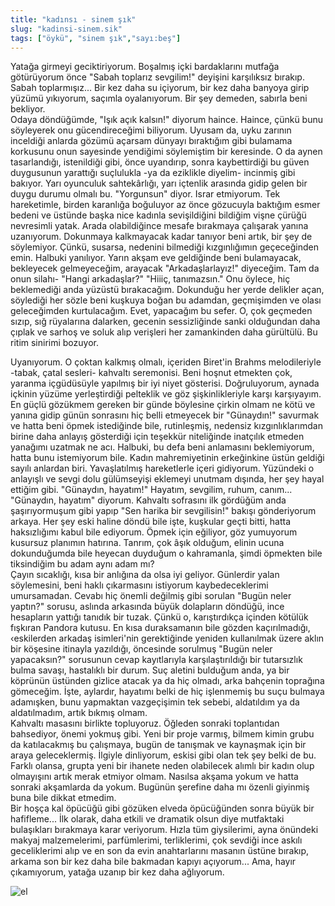 ```yaml
---
title: "kadınsı - sinem şık"
slug: "kadinsi-sinem.sik"
tags: ["öykü", "sinem şık","sayı:beş"]
---
```


Yatağa girmeyi geciktiriyorum. Boşalmış içki bardaklarını mutfağa
götürüyorum önce "Sabah toplarız sevgilim!" deyişini karşılıksız
bırakıp. Sabah toplarmışız... Bir kez daha su içiyorum, bir kez daha
banyoya girip yüzümü yıkıyorum, saçımla oyalanıyorum. Bir şey demeden,
sabırla beni bekliyor.\
Odaya döndüğümde, "Işık açık kalsın!" diyorum haince. Haince, çünkü bunu
söyleyerek onu gücendireceğimi biliyorum. Uyusam da, uyku zarının
inceldiği anlarda gözümü açarsam dünyayı bıraktığım gibi bulamama
korkusunu onun sayesinde yendiğimi söylemiştim bir keresinde. O da aynen
tasarlandığı, istenildiği gibi, önce uyandırıp, sonra kaybettirdiği bu
güven duygusunun yarattığı suçlulukla -ya da eziklikle diyelim- incinmiş
gibi bakıyor. Yarı oyunculuk sahtekârlığı, yarı içtenlik arasında gidip
gelen bir duygu durumu olmalı bu. "Yorgunsun" diyor. Israr etmiyorum.
Tek hareketimle, birden karanlığa boğuluyor az önce gözucuyla baktığım
esmer bedeni ve üstünde başka nice kadınla sevişildiğini bildiğim vişne
çürüğü nevresimli yatak. Arada olabildiğince mesafe bırakmaya çalışarak
yanına uzanıyorum. Dokunmaya kalkmayacak kadar tanıyor beni artık, bir
şey de söylemiyor. Çünkü, susarsa, nedenini bilmediği kızgınlığımın
geçeceğinden emin. Halbuki yanılıyor. Yarın akşam eve geldiğinde beni
bulamayacak, bekleyecek gelmeyeceğim, arayacak "Arkadaşlarlayız!"
diyeceğim. Tam da onun silahı- "Hangi arkadaşlar?" "Hiiiç, tanımazsın."
Onu öylece, hiç beklemediği anda yüzüstü bırakacağım. Dokunduğu her
yerde delikler açan, söylediği her sözle beni kuşkuya boğan bu adamdan,
geçmişimden ve olası geleceğimden kurtulacağım. Evet, yapacağım bu
sefer. O, çok geçmeden sızıp, sığ rüyalarına dalarken, gecenin
sessizliğinde sanki olduğundan daha çıplak ve sarhoş ve soluk alıp
verişleri her zamankinden daha gürültülü. Bu ritim sinirimi bozuyor.

Uyanıyorum. O çoktan kalkmış olmalı, içeriden Biret'in Brahms
melodileriyle -tabak, çatal sesleri- kahvaltı seremonisi. Beni hoşnut
etmekten çok, yaranma içgüdüsüyle yapılmış bir iyi niyet gösterisi.
Doğruluyorum, aynada içkinin yüzüme yerleştirdiği pelteklik ve göz
şişkinlikleriyle karşı karşıyayım. En güçlü gözükmem gereken bir günde
böylesine çirkin olmam ne kötü ve yanına gidip günün sonrasını hiç belli
etmeyecek bir "Günaydın!" savurmak ve hatta beni öpmek istediğinde bile,
rutinleşmiş, nedensiz kızgınlıklarımdan birine daha anlayış gösterdiği
için teşekkür niteliğinde inatçılık etmeden yanağımı uzatmak ne acı.
Halbuki, bu defa beni anlamasını beklemiyorum, hatta bunu istemiyorum
bile. Kadın mahremiyetinin erkeğinkine üstün geldiği sayılı anlardan
biri. Yavaşlatılmış hareketlerle içeri gidiyorum. Yüzündeki o anlayışlı
ve sevgi dolu gülümseyişi eklemeyi unutmam dışında, her şey hayal
ettiğim gibi. "Günaydın, hayatım!" Hayatım, sevgilim, ruhum, canım...
"Günaydın, hayatım" diyorum. Kahvaltı sofrasını ilk gördüğüm anda
şaşırıyormuşum gibi yapıp "Sen harika bir sevgilisin!" bakışı
gönderiyorum arkaya. Her şey eski haline döndü bile işte, kuşkular geçti
bitti, hatta haksızlığımı kabul bile ediyorum. Öpmek için eğiliyor, göz
yumuyorum kusursuz planımın hatırına. Tanrım, çok âşık olduğum, elinin
ucuna dokunduğumda bile heyecan duyduğum o kahramanla, şimdi öpmekten
bile tiksindiğim bu adam aynı adam mı?\
Çayın sıcaklığı, kısa bir anlığına da olsa iyi geliyor. Günlerdir yalan
söylemesini, beni haklı çıkarmasını istiyorum kaybedeceklerimi
umursamadan. Cevabı hiç önemli değilmiş gibi sorulan "Bugün neler
yaptın?" sorusu, aslında arkasında büyük dolapların döndüğü, ince
hesapların yattığı tanıdık bir tuzak. Çünkü o, karıştırdıkça içinden
kötülük fışkıran Pandora kutusu. En kısa duraksamanın bile gözden
kaçırılmadığı, ‹eskilerden arkadaş isimleri'nin gerektiğinde yeniden
kullanılmak üzere aklın bir köşesine itinayla yazıldığı, öncesinde
sorulmuş "Bugün neler yapacaksın?" sorusunun cevap kayıtlarıyla
karşılaştırıldığı bir tutarsızlık bulma savaşı, hastalıklı bir durum.
Suç aletini bulduğum anda, ya bir köprünün üstünden gizlice atacak ya da
hiç olmadı, arka bahçenin toprağına gömeceğim. İşte, aylardır, hayatımı
belki de hiç işlenmemiş bu suçu bulmaya adamışken, bunu yapmaktan
vazgeçişimin tek sebebi, aldatıldım ya da aldatılmadım, artık bıkmış
olmam.\
Kahvaltı masasını birlikte topluyoruz. Öğleden sonraki toplantıdan
bahsediyor, önemi yokmuş gibi. Yeni bir proje varmış, bilmem kimin grubu
da katılacakmış bu çalışmaya, bugün de tanışmak ve kaynaşmak için bir
araya geleceklermiş. İlgiyle dinliyorum, eskisi gibi olan tek şey belki
de bu. Farklı olansa, grupta yeni bir ihanete neden olabilecek alımlı
bir kadın olup olmayışını artık merak etmiyor olmam. Nasılsa akşama
yokum ve hatta sonraki akşamlarda da yokum. Bugünün şerefine daha mı
özenli giyinmiş buna bile dikkat etmedim.\
Bir hoşça kal öpücüğü gibi gözüken elveda öpücüğünden sonra büyük bir
hafifleme... İlk olarak, daha etkili ve dramatik olsun diye mutfaktaki
bulaşıkları bırakmaya karar veriyorum. Hızla tüm giysilerimi, ayna
önündeki makyaj malzemelerimi, parfümlerimi, terliklerimi, çok sevdiği
ince askılı geceliklerimi alıp ve en son da evin anahtarlarını masanın
üstüne bırakıp, arkama son bir kez daha bile bakmadan kapıyı açıyorum...
Ama, hayır çıkamıyorum, yatağa uzanıp bir kez daha ağlıyorum.



![el](/img/el.jpg)

